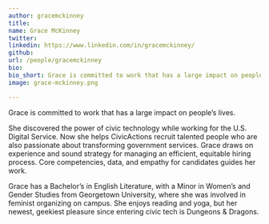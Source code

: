 ```yaml
---
author: gracemckinney
title: 
name: Grace McKinney
twitter: 
linkedin: https://www.linkedin.com/in/gracemckinney/
github: 
url: /people/gracemckinney
bio: 
bio_short: Grace is committed to work that has a large impact on people’s lives.
image: grace-mckinney.png

---
```


Grace is committed to work that has a large impact on people’s lives.

She discovered the power of civic technology while working for the U.S. Digital Service. Now she helps CivicActions recruit talented people who are also passionate about transforming government services. Grace draws on experience and sound strategy for managing an efficient, equitable hiring process. Core competencies, data, and empathy for candidates guides her work.

Grace has a Bachelor’s in English Literature, with a Minor in Women’s and Gender Studies from Georgetown University, where she was involved in feminist organizing on campus. She enjoys reading and yoga, but her newest, geekiest pleasure since entering civic tech is Dungeons & Dragons. 